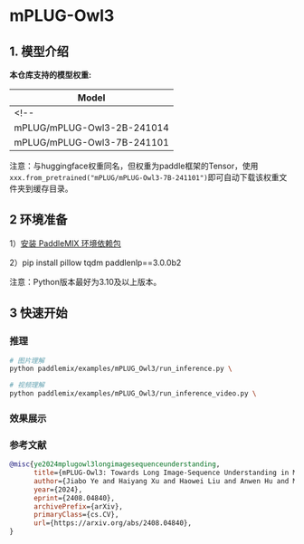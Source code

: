 # mPLUG-Owl3

## 1. 模型介绍

**本仓库支持的模型权重:**

| Model              |
|--------------------|
<!-- | mPLUG/mPLUG-Owl3-1B-241014  |
| mPLUG/mPLUG-Owl3-2B-241014  | -->
| mPLUG/mPLUG-Owl3-7B-241101  |

注意：与huggingface权重同名，但权重为paddle框架的Tensor，使用`xxx.from_pretrained("mPLUG/mPLUG-Owl3-7B-241101")`即可自动下载该权重文件夹到缓存目录。


## 2 环境准备

1）[安装 PaddleMIX 环境依赖包](https://github.com/PaddlePaddle/PaddleMIX/tree/develop?tab=readme-ov-file#%E5%AE%89%E8%A3%85)

2）pip install pillow tqdm paddlenlp==3.0.0b2

注意：Python版本最好为3.10及以上版本。

## 3 快速开始

### 推理
```bash
# 图片理解
python paddlemix/examples/mPLUG_Owl3/run_inference.py \

# 视频理解
python paddlemix/examples/mPLUG_Owl3/run_inference_video.py \
```

### 效果展示



### 参考文献
```BibTeX
@misc{ye2024mplugowl3longimagesequenceunderstanding,
      title={mPLUG-Owl3: Towards Long Image-Sequence Understanding in Multi-Modal Large Language Models},
      author={Jiabo Ye and Haiyang Xu and Haowei Liu and Anwen Hu and Ming Yan and Qi Qian and Ji Zhang and Fei Huang and Jingren Zhou},
      year={2024},
      eprint={2408.04840},
      archivePrefix={arXiv},
      primaryClass={cs.CV},
      url={https://arxiv.org/abs/2408.04840},
}
```
